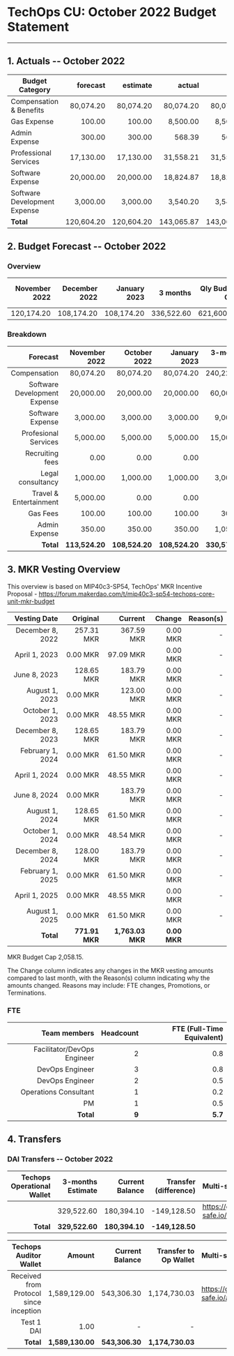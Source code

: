 # TechOps CU: October 2022 Budget Statement

---

## 1. Actuals -- October 2022

| Budget Category               |forecast|estimate|actual|owed|difference|paid|
| --------------------------- | ---------------------------: | ---------------------------: | ---------------------------: | ---------------------------: | ---------------------------: | ---------------------------: |
|Compensation & Benefits| 80,074.20 | 80,074.20 | 80,074.20 | 80,074.20 | 0.00 | 80,074.20 |
|Gas Expense| 100.00 | 100.00 | 8,500.00 | 8,500.00 | 8,400.00 | 8,500.00 |
|Admin Expense| 300.00 | 300.00 | 568.39 | 568.39 | 268.39 | 568.39 |
|Professional Services| 17,130.00 | 17,130.00 | 31,558.21 | 31,558.21 | 14,428.21 | 31,558.21 |
|Software Expense| 20,000.00 | 20,000.00 | 18,824.87 | 18,824.87 | -1,175.13 | 18,824.87 |
|Software Development Expense| 3,000.00 | 3,000.00 | 3,540.20 | 3,540.20 | 540.20 | 3,231.77 |
| **Total** | 120,604.20 | 120,604.20 | 143,065.87 | 143,065.87 | 22,461.67 | 142,757.44 |

## 2. Budget Forecast -- October 2022

### Overview

|November 2022|December 2022|January 2023|3 months|Qly Budget Cap|Monthly Budget Cap|Annual Budget Cap + Buffer|
|------------:|---------:|---------:|-------:|-----------------:|-------------:|-------------------------:|
|120,174.20|108,174.20|108,174.20|336,522.60|621,600.00|207,200.00|2,486,400.00|

### Breakdown
|Forecast|November 2022|October 2022|January 2023|3-months Total|Qly Budget Cap|
|------------:|---------:|---------:|-------:|-----------------:|-------------:|
|Compensation|80,074.20|80,074.20|80,074.20|240,222.60|218,000.00|
|Software Development Expense|20,000.00|20,000.00|20,000.00|60,000.00|171,000.00|
|Software Expense|3,000.00|3,000.00|3,000.00|9,000.00|13,500.00|
|Profesional Services|5,000.00|5,000.00|5,000.00|15,000.00|20,000.00|
|Recruiting fees|0.00|0.00|0.00|0.00|15,000.00|
|Legal consultancy|1,000.00|1,000.00|1,000.00|3,000.00|12,500.00|
|Travel & Entertainment|5,000.00|0.00|0.00|0.00|15,750.00|
|Gas Fees|100.00|100.00|100.00|300.00|-|
|Admin Expense|350.00|350.00|350.00|1,050.00|
|**Total**|**113,524.20**|**108,524.20**|**108,524.20**|**330,572.60**|**453,250.00**|


## 3. MKR Vesting Overview

This overview is based on MIP40c3-SP54, TechOps' MKR Incentive Proposal - https://forum.makerdao.com/t/mip40c3-sp54-techops-core-unit-mkr-budget

|Vesting Date|Original|Current|Change|Reason(s)|
|---------------:|---------:|-------:|-----------------:|-----------------:|
|December 8, 2022|257.31 MKR|367.59 MKR|0.00 MKR|-|
|April 1, 2023|0.00 MKR|97.09 MKR|0.00 MKR|-|
|June 8, 2023|128.65 MKR|183.79 MKR|0.00 MKR|-|
|August 1, 2023|0.00 MKR|123.00 MKR|0.00 MKR|-|
|October 1, 2023|0.00 MKR|48.55 MKR|0.00 MKR|-|
|December 8, 2023|128.65 MKR|183.79 MKR|0.00 MKR|-|
|February 1, 2024|0.00 MKR|61.50 MKR|0.00 MKR|-|
|April 1, 2024|0.00 MKR|48.55 MKR|0.00 MKR|-|
|June 8, 2024|0.00 MKR|183.79 MKR|0.00 MKR|-|
|August 1, 2024|128.65 MKR|61.50 MKR|0.00 MKR|-|
|October 1, 2024|0.00 MKR|48.54 MKR|0.00 MKR|-|
|December 8, 2024|128.00 MKR|183.79 MKR|0.00 MKR|-|
|February 1, 2025|0.00 MKR|61.50 MKR|0.00 MKR|-|
|April 1, 2025|0.00 MKR|48.55 MKR|0.00 MKR|-|
|August 1, 2025|0.00 MKR|61.50 MKR|0.00 MKR|-|
|**Total**|**771.91 MKR**|**1,763.03 MKR**|**0.00 MKR**|

MKR Budget Cap 2,058.15.

The Change column indicates any changes in the MKR vesting amounts compared to last month, with the Reason(s) column indicating why the amounts changed. Reasons may include: FTE changes, Promotions, or Terminations.


### FTE

|Team members|Headcount|FTE (Full-Time Equivalent)|
|---------------:|---------:|---------:|
|Facilitator/DevOps Engineer|2|0.8|
|DevOps Engineer|3|0.8|
|DevOps Engineer|2|0.5|
|Operations Consultant|1|0.2|
|PM|1|0.5|
|**Total**|**9**|**5.7**|

## 4. Transfers

### DAI Transfers -- October 2022

|Techops Operational Wallet|3-months Estimate|Current Balance|Transfer (difference)|Multi-sig Address|
|------------------------------:|---------:|---------:|-------:|:-----------------|
||329,522.60|180,394.10|-149,128.50|https://gnosis-safe.io/app/eth:0x1a3DA79ee7dB30466cA752DE6a75DEf5e635b2f6/balances|
|**Total**|**329,522.60**|**180,394.10**|**-149,128.50**||


|Techops Auditor Wallet|Amount|Current Balance|Transfer to Op Wallet|Multi-sig Address|
|------------------------------:|---------:|---------:|-------:|:-----------------|
|Received from Protocol since inception|1,589,129.00|543,306.30|1,174,730.03|https://gnosis-safe.io/app/eth:0x2dC0420A736D1F40893B9481D8968E4D7424bC0B/balances|
|Test 1 DAI|1.00|-|-||
|**Total**|**1,589,130.00**|**543,306.30**|**1,174,730.03**|
